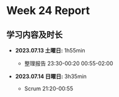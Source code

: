 # Week 24 Report

## 学习内容及时长

* **2023.07.13 土曜日:** 1h55min
  * 整理报告 23:30-00:20 00:55-02:00

* **2023.07.14 日曜日:** 3h35min
  * Scrum 21:20-00:55
